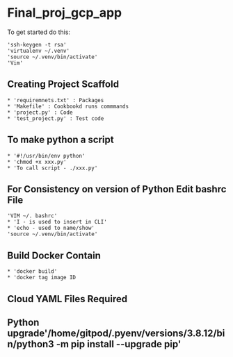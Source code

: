 # Final_proj_gcp_app

To get started do this:
    
    'ssh-keygen -t rsa'
    'virtualenv ~/.venv'
    'source ~/.venv/bin/activate'
    'Vim'

## Creating Project Scaffold

    * 'requiremnets.txt' : Packages 
    * 'Makefile' : Cookbookd runs commmands
    * 'project.py' : Code
    * 'test_project.py' : Test code 

## To make python a script

    * '#!/usr/bin/env python'
    * 'chmod +x xxx.py'
    * 'To call script - ./xxx.py'

## For Consistency on version of Python Edit bashrc File

    'VIM ~/. bashrc'
    * 'I - is used to insert in CLI'
    * 'echo - used to name/show'
    'source ~/.venv/bin/activate'

## Build Docker Contain
    * 'docker build'
    * 'docker tag image ID 

## Cloud YAML Files Required

## Python upgrade'/home/gitpod/.pyenv/versions/3.8.12/bin/python3 -m pip install --upgrade pip' 
